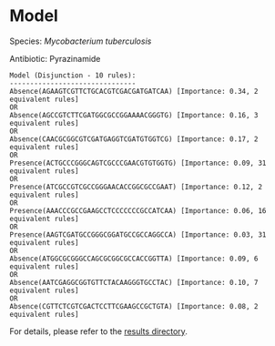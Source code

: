 
# Model

Species: *Mycobacterium tuberculosis*

Antibiotic: Pyrazinamide

```
Model (Disjunction - 10 rules):
-------------------------------
Absence(AGAAGTCGTTCTGCACGTCGACGATGATCAA) [Importance: 0.34, 2 equivalent rules]
OR
Absence(AGCCGTCTTCGATGGCGCCGGAAAACGGGTG) [Importance: 0.16, 3 equivalent rules]
OR
Absence(CAACGCGGCGTCGATGAGGTCGATGTGGTCG) [Importance: 0.17, 2 equivalent rules]
OR
Presence(ACTGCCCGGGCAGTCGCCCGAACGTGTGGTG) [Importance: 0.09, 31 equivalent rules]
OR
Presence(ATCGCCGTCGCCGGGAACACCGGCGCCGAAT) [Importance: 0.12, 2 equivalent rules]
OR
Presence(AAACCCGCCGAAGCCTCCCCCCCGCCATCAA) [Importance: 0.06, 16 equivalent rules]
OR
Presence(AAGTCGATGCCGGGCGGATGCCGCCAGGCCA) [Importance: 0.03, 31 equivalent rules]
OR
Absence(ATGGCGCGGGCCAGCGCGGCGCCACCGGTTA) [Importance: 0.09, 6 equivalent rules]
OR
Absence(AATCGAGGCGGTGTTCTACAAGGGTGCCTAC) [Importance: 0.10, 7 equivalent rules]
OR
Absence(CGTTCTCGTCGACTCCTTCGAAGCCGCTGTA) [Importance: 0.08, 2 equivalent rules]

```

For details, please refer to the [results directory](../../../../../results/scm_b/mycobacterium%20tuberculosis/pyrazinamide/repeat_1/).

